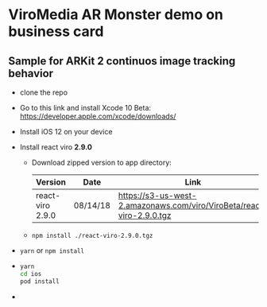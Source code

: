 # ViroMedia AR Monster demo on business card

##  Sample for ARKit 2 continuos image tracking behavior



- clone the repo

- Go to this link and install Xcode 10 Beta: <https://developer.apple.com/xcode/downloads/>

- Install iOS 12 on your device

- Install react viro **2.9.0**

  - Download zipped version to app directory:

    | Version          | Date     | Link                                                         |
    | :--------------- | -------- | ------------------------------------------------------------ |
    | react-viro 2.9.0 | 08/14/18 | <https://s3-us-west-2.amazonaws.com/viro/ViroBeta/react-viro-2.9.0.tgz> |

  - `npm install ./react-viro-2.9.0.tgz`

- `yarn` or `npm install`

- ```bash
  yarn
  cd ios
  pod install
  ```

- 
